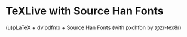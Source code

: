 # TeXLive with Source Han Fonts

(u)pLaTeX + dvipdfmx + Source Han Fonts (with pxchfon by @zr-tex8r)
